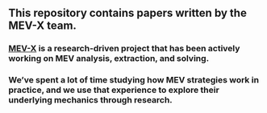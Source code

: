 ## This repository contains papers written by the MEV-X team.

### [MEV-X](https://mev-x.com) is a research-driven project that has been actively working on MEV analysis, extraction, and solving.

### We’ve spent a lot of time studying how MEV strategies work in practice, and we use that experience to explore their underlying mechanics through research.
